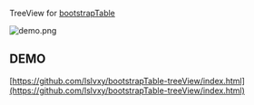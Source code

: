 TreeView for [bootstrapTable](https://github.com/wenzhixin/bootstrap-table)


![demo.png](https://raw.githubusercontent.com/lslvxy/bootstrapTable-treeView/master/assets/demo.png)

## DEMO

[https://github.com/lslvxy/bootstrapTable-treeView/index.html](https://github.com/lslvxy/bootstrapTable-treeView/index.html)
